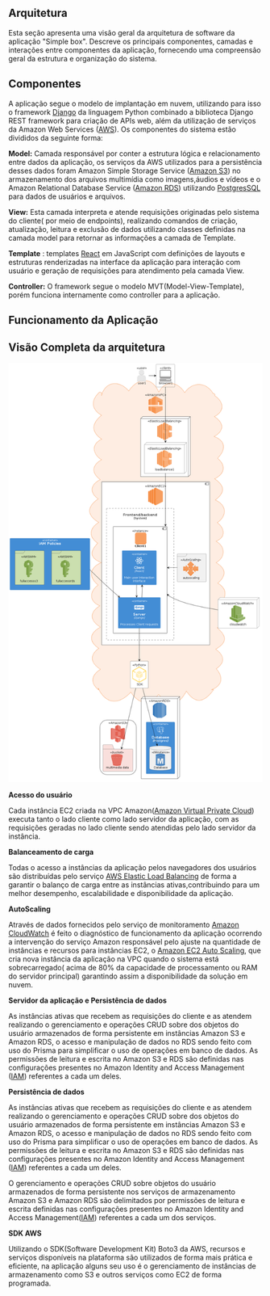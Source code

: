 ## Arquitetura

Esta seção apresenta uma visão geral da arquitetura de software da aplicação "Simple box". Descreve os principais componentes, camadas e interações entre componentes da aplicação, fornecendo uma compreensão geral da estrutura e organização do sistema.

## Componentes

A aplicação segue o modelo de implantação em nuvem, utilizando para isso o framework [Django](https://docs.djangoproject.com/en/5.0/) da linguagem Python combinado a biblioteca Django REST framework para criação de APIs web, além da utilização de serviços da Amazon Web Services ([AWS](https://docs.aws.amazon.com/?nc2=h_ql_doc_do)). Os componentes do sistema estão divididos da seguinte forma:

**Model:** Camada responsável por conter a estrutura lógica e relacionamento entre dados da aplicação, os serviços da AWS utilizados para a persistência desses dados foram Amazon Simple Storage Service ([Amazon S3](https://aws.amazon.com/pt/pm/serv-s3/)) no armazenamento dos arquivos multimídia como imagens,áudios e vídeos e o Amazon Relational Database Service ([Amazon RDS](https://docs.aws.amazon.com/pt_br/AmazonRDS/latest/UserGuide/Welcome.html)) utilizando [PostgresSQL](https://www.postgresql.org/docs/) para dados de usuários e arquivos.

**View:** Esta camada interpreta e atende requisições originadas pelo sistema do cliente( por meio de endpoints), realizando comandos de criação, atualização, leitura e exclusão de dados  utilizando classes definidas  na camada model para retornar as informações a camada de Template.

**Template** :  templates [React](https://react.dev/learn) em JavaScript com definições de layouts e estruturas renderizadas na interface da aplicação para interação com usuário e geração de requisições para atendimento pela camada View.

**Controller:** O framework segue o modelo MVT(Model-View-Template), porém funciona internamente como controller para a aplicação.
  

## Funcionamento da Aplicação

## Visão Completa da arquitetura

[![Arquitetura Simplebox](architecture-img/Full-Architecture.png)](architecture-img/Full-Architecture.png)

**Acesso do usuário**

Cada instância EC2 criada na VPC Amazon([Amazon Virtual Private Cloud](https://aws.amazon.com/pt/vpc/)) executa tanto o lado cliente como lado servidor da aplicação, com as requisições geradas no lado cliente sendo atendidas pelo lado servidor da instância.

**Balanceamento de carga**

Todas o acesso a instâncias da aplicação pelos navegadores dos usuários são distribuídas pelo serviço [AWS Elastic Load Balancing](https://docs.aws.amazon.com/pt_br/elasticloadbalancing/latest/userguide/what-is-load-balancing.html) de forma a garantir o balanço de carga entre as instâncias ativas,contribuindo para um melhor desempenho, escalabilidade e disponibilidade da aplicação.

**AutoScaling**

Através de dados fornecidos pelo serviço de monitoramento [Amazon CloudWatch](https://docs.aws.amazon.com/pt_br/AmazonCloudWatch/latest/monitoring/WhatIsCloudWatch.html)
é feito o diagnóstico de funcionamento da aplicação ocorrendo a intervenção do serviço Amazon responsável pelo ajuste na quantidade de instâncias e recursos para instâncias EC2, o  [Amazon EC2 Auto Scaling](https://docs.aws.amazon.com/pt_br/autoscaling/ec2/userguide/what-is-amazon-ec2-auto-scaling.html), que cria nova instância da aplicação na VPC quando o sistema está sobrecarregado( acima de 80% da capacidade de processamento ou RAM do servidor principal) garantindo assim a disponibilidade da solução em nuvem.
  
**Servidor da aplicação e Persistência de dados**

As instâncias ativas que recebem as requisições do cliente e as atendem realizando o gerenciamento e operações CRUD sobre dos objetos do usuário armazenados de forma persistente em instâncias Amazon S3 e Amazon RDS, o acesso e manipulação de dados no RDS sendo feito com uso do Prisma para simplificar o uso de operações em banco de dados. As permissões de leitura e escrita no Amazon S3 e RDS são definidas nas configurações presentes no Amazon Identity and Access Management ([IAM](https://aws.amazon.com/pt/iam/)) referentes a cada um deles.

**Persistência de dados**

As instâncias ativas que recebem as requisições do cliente e as atendem realizando o gerenciamento e operações CRUD sobre dos objetos do usuário armazenados de forma persistente em instâncias Amazon S3 e Amazon RDS, o acesso e manipulação de dados no RDS sendo feito com uso do Prisma para simplificar o uso de operações em banco de dados. As permissões de leitura e escrita no Amazon S3 e RDS são definidas nas configurações presentes no Amazon Identity and Access Management ([IAM](https://aws.amazon.com/pt/iam/)) referentes a cada um deles.

O gerenciamento e operações CRUD sobre objetos do usuário armazenados de forma persistente nos serviços de armazenamento Amazon S3 e Amazon RDS são delimitados por permissões de leitura e escrita definidas nas configurações presentes no Amazon Identity and Access Management([IAM](https://aws.amazon.com/pt/iam/)) referentes a cada um dos serviços. 

**SDK AWS**

Utilizando o SDK(Software Development Kit) Boto3 da AWS, recursos e serviços disponíveis na plataforma são utilizados de forma mais prática e eficiente, na aplicação alguns seu uso é o gerenciamento de instâncias de armazenamento como S3 e outros serviços como EC2 de forma programada.
